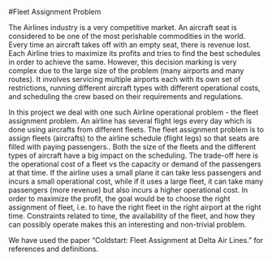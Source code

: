 #Fleet Assignment Problem

The Airlines industry is a very competitive market. An aircraft seat is considered to be one of the most perishable commodities in the world. Every time an aircraft takes off with an empty seat, there is revenue lost. Each Airline tries to maximize its profits and tries to find the best schedules in order to achieve the same. However, this decision marking is very complex due to the large size of the problem (many airports and many routes). It involves servicing multiple airports each with its own set of restrictions, running different aircraft types with different operational costs, and scheduling the crew based on their requirements and regulations.

In this project we deal with one such Airline operational problem - the fleet assignment problem. An airline has several flight legs every day which is done using aircrafts from different fleets. The fleet assignment problem is to assign fleets (aircrafts) to the airline schedule (flight legs) so that seats are filled with paying passengers.. Both the size of the fleets and the different types of aircraft have a big impact on the scheduling. The trade-off here is the operational cost of a fleet vs the capacity or demand of the passengers at that time. If the airline uses a small plane it can take less passengers and incurs a small operational cost, while if it uses a large fleet, it can take many passengers (more revenue) but also incurs a higher operational cost. In order to maximize the profit, the goal would be to choose the right assignment of fleet, i.e. to have the right fleet in the right airport at the right time. Constraints related to time, the availability of the fleet, and how they can possibly operate makes this an interesting and non-trivial problem.

We have used the paper “Coldstart: Fleet Assignment at Delta Air Lines.” for references and definitions.
